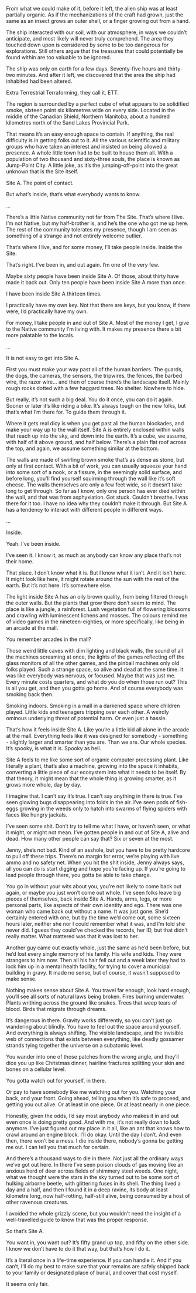 From what we could make of it, before it left, the alien ship was at least partially organic. As if the mechanizations of the craft had grown, just the same as an insect grows an outer shell, or a finger growing out from a hand. 

The ship interacted with our soil, with our atmosphere, in ways we couldn’t anticipate, and most likely will never truly comprehend. The area they touched down upon is considered by some to be too dangerous for explorations. Still others argue that the treasures that could potentially be found within are too valuable to be ignored. 

The ship was only on earth for a few days. Seventy-five hours and thirty-two minutes. And after it left, we discovered that the area the ship had inhabited had been altered. 

Extra Terrestrial Terraforming, they call it. ETT.

The region is surrounded by a perfect cube of what appears to be solidified smoke, sixteen point six kilometres wide on every side. Located in the middle of the Canadian Shield, Northern Manitoba, about a hundred kilometres north of the Sand Lakes Provincial Park.

That means it’s an easy enough space to contain. If anything, the real difficulty is in getting folks out to it. All the various scientific and military groups who have taken an interest and insisted on being allowed a presence. A whole little town had to be built to house them all. With a population of two thousand and sixty-three souls, the place is known as Jump-Point City. A little joke, as it’s the jumping-off-point into the great unknown that is the Site itself. 

Site A. The point of contact.

But what’s inside, that’s what everybody wants to know.

…

There’s a little Native community not far from The Site. That’s where I live. I’m not Native, but my half-brother is, and he’s the one who got me up here. The rest of the community tolerates my presence, though I am seen as something of a strange and not entirely welcome outlier.

That’s where I live, and for some money, I’ll take people inside. Inside the Site. 

That’s right. I’ve been in, and out again. I’m one of the very few.

Maybe sixty people have been inside Site A. Of those, about thirty have made it back out. Only ten people have been inside Site A more than once.

I have been inside Site A thirteen times.

I practically have my own key. Not that there are keys, but you know, if there were, I’d practically have my own. 

For money, I take people in and out of Site A. Most of the money I get, I give to the Native community I’m living with. It makes my presence there a bit more palatable to the locals. 

…

It is not easy to get into Site A.

First you must make your way past all of the human barriers. The guards, the dogs, the cameras, the sensors, the tripwires, the fences, the barbed wire, the razor wire… and then of course there’s the landscape itself. Mainly rough rocks dotted with a few haggard trees. No shelter. Nowhere to hide.

But really, it’s not such a big deal. You do it once, you can do it again. Sooner or later it’s like riding a bike. It’s always tough on the new folks, but that’s what I’m there for. To guide them through it.

Where it gets real dicy is when you get past all the human blockades, and make your way up to the wall itself. Site A is entirely enclosed within walls that reach up into the sky, and down into the earth. It’s a cube, we assume, with half of it above ground, and half below. There’s a plain flat roof across the top, and again, we assume something similar at the bottom.

The walls are made of swirling brown smoke that’s as dense as stone, but only at first contact. With a bit of work, you can usually squeeze your hand into some sort of a nook, or a fissure, in the seemingly solid surface, and before long, you’ll find yourself squirming through the wall like it’s soft cheese. The walls themselves are only a few feet wide, so it doesn’t take long to get through. So far as I know, only one person has ever died within the wall, and that was from asphyxiation. Got stuck. Couldn’t breathe. I was there for it too. I have no idea why they couldn’t make it through. But Site A has a tendency to interact with different people in different ways.

…

Inside.

Yeah. I’ve been inside. 

I’ve seen it. I know it, as much as anybody can know any place that’s not their home. 

That place. I don’t know what it is. But I know what it isn’t. And it isn’t here. It might look like here, it might rotate around the sun with the rest of the earth.  But it’s not here. It’s somewhere else.

The light inside Site A has an oily brown quality, from being filtered through the outer walls. But the plants that grow there don’t seem to mind. The place is like a jungle, a rainforest. Lush vegetation full of flowering blossoms and crawling with luminescent lichens and mosses. The colours remind me of video games in the nineteen-eighties, or more specifically, like being in an arcade at the mall. 

You remember arcades in the mall? 

Those weird little caves with dim lighting and black walls, the sound of all the machines screaming at once, the lights of the games reflecting off the glass monitors of all the other games, and the pinball machines only old folks played. Such a strange space, so alive and dead at the same time. It was like everybody was nervous, or focused. Maybe that was just me. Every minute costs quarters, and what do you do when those run out? This is all you get, and then you gotta go home. And of course everybody was smoking back then. 

Smoking indoors. Smoking in a mall in a darkened space where children played. Little kids and teenagers tripping over each other. A weirdly ominous underlying threat of potential harm. Or even just a hassle.

That’s how it feels inside Site A. Like you’re a little kid all alone in the arcade at the mall. Everything feels like it was designed for somebody - something - slightly larger and smarter than you are. Than we are. Our whole species. It’s spooky, is what it is. Spooky as hell.

Site A feels to me like some sort of organic computer processing plant. Like literally a plant, that’s also a machine, growing into the space it inhabits, converting a little piece of our ecosystem into what it needs to be itself. By that theory, it might mean that the whole thing is growing smarter, as it grows more whole, day by day.

I imagine that. I can’t say it’s true. I can’t say anything in there is true. I’ve seen glowing bugs disappearing into folds in the air. I’ve seen pods of fish-eggs growing in the weeds only to hatch into swarms of flying spiders with faces like hungry jackals. 

I’ve seen some shit. Don’t try to tell me what I have, or haven’t seen, or what it might, or might not mean. I’ve gotten people in and out of Site A, alive and dead. How many other people can say that? Six or seven at the most.

Jenny, she’s not bad. Kind of an asshole, but you have to be pretty hardcore to pull off these trips. There’s no margin for error, we’re playing with live ammo and no safety net. When you hit the shit inside, Jenny always says, all you can do is start digging and hope you’re facing up. If you’re going to lead people through there, you gotta be able to take charge. 

You go in without your wits about you, you’re not likely to come back out again, or maybe you just won’t come out whole. I’ve seen folks leave big pieces of themselves, back inside Site A. Hands, arms, legs, or more personal parts, like aspects of their own identity and ego. There was one woman who came back out without a name. It was just gone. She’d certainly entered with one, but by the time we’d come out, some sixteen hours later, neither she nor I could remember what it was, and I’m told she never did. I guess they could’ve checked the records, her ID, but that didn’t really matter. What mattered was that it was lost to her.

Another guy came out exactly whole, just the same as he’d been before, but he’d lost every single memory of his family. His wife and kids. They were strangers to him now. Then all his hair fell out and a week later they had to lock him up in a mental health facility, for trying to cover a municipal building in gravy. It made no sense, but of course, it wasn’t supposed to make sense.

Nothing makes sense about Site A. You travel far enough, look hard enough, you’ll see all sorts of natural laws being broken. Fires burning underwater. Plants writhing across the ground like snakes. Trees that weep tears of blood. Birds that migrate through dreams.

It’s dangerous in there. Gravity works differently, so you can’t just go wandering about blindly. You have to feel out the space around yourself. And everything is always shifting. The visible landscape, and the invisible web of connections that exists between everything, like deadly gossamer strands tying together the universe on a subatomic level.

You wander into one of those patches from the wrong angle, and they’ll dice you up like Christmas dinner, hairline fractures splitting your skin and bones on a cellular level. 

You gotta watch out for yourself, in there.

Or pay to have somebody like me watching out for you. Watching your back, and your front. Going ahead, telling you when it’s safe to proceed, and getting you out alive. Or at least in one piece. Or at least nearly in one piece.

Honestly, given the odds, I’d say most anybody who makes it in and out even once is doing pretty good. And with me, it’s not really down to luck anymore. I’ve just figured out my place in it all, like an ant that knows how to crawl around an engine block. I’ll do okay. Until the day I don’t. And even then, there won’t be a mess. I die inside there, nobody’s gonna be getting me out. I can tell you that much for certain. 

And there’s a thousand ways to die in there. Not just all the ordinary ways we’ve got out here. In there I’ve seen poison clouds of gas moving like an anxious herd of deer across fields of shimmery steel weeds. One night, what we thought were the stars in the sky turned out to be some sort of hulking airborne beetle, with glittering fuses in its shell. The thing lived a day and a half, and then I found it in a deep ravine, its body at least kilometre long, now half-rotting, half-still alive, being consumed by a host of other ravenous creatures.

I avoided the whole grizzly scene, but you wouldn’t need the insight of a well-travelled guide to know that was the proper response.

So that’s Site A.

You want in, you want out? It’s fifty grand up top, and fifty on the other side. I know we don’t have to do it that way, but that’s how I do it. 

It’s a literal once in a life-time experience. If you can handle it. And if you can’t, I’ll do my best to make sure that your remains are safely shipped back to your family or designated place of burial, and cover that cost myself.

It seems only fair.